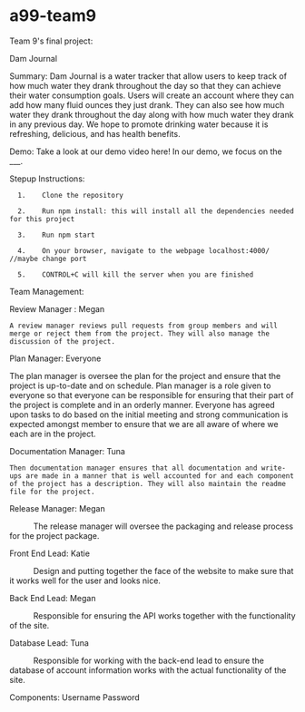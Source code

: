 # a99-team9
Team 9's final project:

Dam Journal 

Summary:
Dam Journal is a water tracker that allow users to keep track of how much water they drank throughout the day so that they can achieve their water consumption goals. Users will create an account where they can add how many fluid ounces they just drank. They can also see how much water they drank throughout the day along with how much water they drank in any previous day. We hope to promote drinking water because it is refreshing, delicious, and has health benefits. 

Demo:
Take a look at our demo video here! In our demo, we focus on the ___.

Stepup Instructions:
      
      1.    Clone the repository
      
      2.    Run npm install: this will install all the dependencies needed for this project
      
      3.    Run npm start
      
      4.    On your browser, navigate to the webpage localhost:4000/ //maybe change port
      
      5.    CONTROL+C will kill the server when you are finished
      

Team Management:

Review Manager : Megan

    A review manager reviews pull requests from group members and will merge or reject them from the project. They will also manage the discussion of the project. 

Plan Manager: Everyone

  The plan manager is oversee the plan for the project and ensure that the project is up-to-date and on schedule. Plan manager is a role given to everyone so that everyone can be responsible for ensuring that their part of the project is complete and in an orderly manner. Everyone has agreed upon tasks to do based on the initial meeting and strong communication is expected amongst member to ensure that we are all aware of where we each are in the project. 


Documentation Manager: Tuna

    Then documentation manager ensures that all documentation and write-ups are made in a manner that is well accounted for and each component of the project has a description. They will also maintain the readme file for the project. 


Release Manager: Megan

      The release manager will oversee the packaging and release process for the project package. 


Front End Lead: Katie

      Design and putting together the face of the website to make sure that it works well for the user and looks nice. 


Back End Lead: Megan

      Responsible for ensuring the API works together with the functionality of the site. 


Database Lead: Tuna

      Responsible for working with the back-end lead to ensure the database of account information works with the actual functionality of the site. 


Components: 
Username
Password
